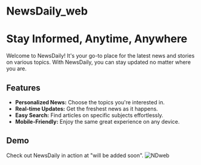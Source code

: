 # NewsDaily_web
# Stay Informed, Anytime, Anywhere

Welcome to NewsDaily! It's your go-to place for the latest news and stories on various topics. With NewsDaily, you can stay updated no matter where you are.

## Features

- **Personalized News:** Choose the topics you're interested in.
- **Real-time Updates:** Get the freshest news as it happens.
- **Easy Search:** Find articles on specific subjects effortlessly.
- **Mobile-Friendly:** Enjoy the same great experience on any device.

## Demo

Check out NewsDaily in action at "will be added soon".
![NDweb](https://github.com/TANMAY3122/Newsdaily_web/assets/84329566/384849f3-4152-4129-b717-52684d0772d8)
